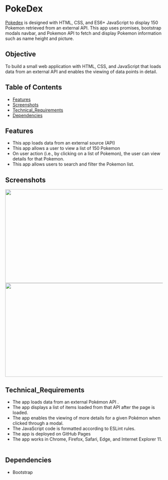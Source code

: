 # PokeDex

[Pokedex](https://hakobya4.github.io/prototype/) is designed with HTML, CSS, and ES6+ JavaScript to display 150 Pokemon retrieved from an external API. This app uses promises, bootstrap modals navbar, and Pokemon API to fetch and display Pokemon information such as name height and picture.


## Objective
To build a small web application with HTML, CSS, and JavaScript that loads data from an external API and enables the viewing of data points in detail. 

## Table of Contents
- [Features](#Features)
- [Screenshots](#Screenshots)
- [Technical_Requirements](#Technical_Requirements)
- [Dependencies](#Dependencies)

## Features
- This app loads data from an external source (API)
- This app allows a user to view a list of 150 Pokemon
- On user action (i.e., by clicking on a list of Pokemon), the user can view details for that Pokemon.
- This app allows users to search and filter the Pokemon list.

## Screenshots

<img src ="https://github.com/hakobya4/prototype/assets/108638724/dfe5d0c6-3cb4-43fc-9632-71911583464c" width="600" height="300"/>
<img src ="https://github.com/hakobya4/prototype/assets/108638724/26a4af38-57b0-4fa4-88c3-0081bb4470e4" width="600" height="300"/>

## Technical_Requirements

- The app loads data from an external Pokémon API .
- The app displays a list of items loaded from that API after the page is loaded.
- The app enables the viewing of more details for a given Pokémon when clicked through a modal.
- The JavaScript code is formatted according to ESLint rules.
- The app is deployed on GitHub Pages
- The app works in Chrome, Firefox, Safari, Edge, and Internet Explorer 11.  

## Dependencies

- Bootstrap
